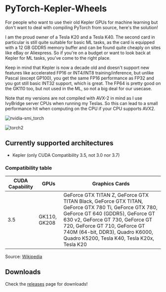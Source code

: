 # PyTorch-Kepler-Wheels

For people who want to use their old Kepler GPUs for machine learning but don't want to deal with compiling PyTorch from source, here's the solution!

I am the proud owner of a Tesla K20 and a Tesla K40. The second card in particular is still quite suitable for basic ML tasks, as the card is equipped with a 12 GB GDDR5 memory buffer and can be found quite cheaply on sites like eBay or Aliexpress. So if you're on a budget or want to look back at Kepler for ML tasks, you've come to the right place.

Keep in mind that Kepler is now a decade old and doesn't support new features like accelerated FP16 or INT4/INT8 training/inference, but unlike Pascal (except GP100), you get the same FP16 performance as FP32 and you got still basic INT32 support, which is great. The FP64 is pretty good on the GK110 too, but not used in the ML, so not a big deal for our usecase.

Note that my versions are not compiled with AVX-2 in mind as I use IvyBridge server CPUs when running my Teslas. So this can lead to a small performance hit when computing on the CPU if your CPU supports AVX2.

![nvidia-smi_torch](https://github.com/jeremistderechte/PyTorch-Kepler-Wheels/assets/116145963/21a02a3c-264a-41a1-905f-fef3145892b4)


![torch2](https://github.com/jeremistderechte/PyTorch-Kepler-Wheels/assets/116145963/01558537-9e72-467e-9f4d-c69d59f834b3)



## Currently supported architectures
- Kepler (only CUDA Compatibility 3.5, not 3.0 nor 3.7)

### Compatibility table

| CUDA Capability  | GPUs | Graphics Cards |
| ------------- | ------------- | ------------- |
| 3.5  | GK110, GK208  | GeForce GTX TITAN Z, GeForce GTX TITAN Black, GeForce GTX TITAN, GeForce GTX 780 Ti, GeForce GTX 780, GeForce GT 640 (GDDR5), GeForce GT 630 v2, GeForce GT 730, GeForce GT 720, GeForce GT 710, GeForce GT 740M (64-bit, DDR3), Quadro K6000, Quadro K5200, Tesla K40, Tesla K20x, Tesla K20  |

Source: [Wikipedia][cuda-list]


## Downloads

Check the [releases][download-link] page for downloads!

[download-link]: https://github.com/jeremistderechte/PyTorch-Kepler-Wheels/releases
[cuda-list]: https://de.wikipedia.org/wiki/CUDA
